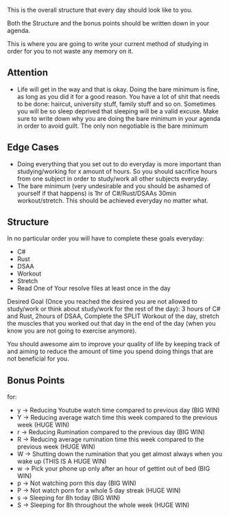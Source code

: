 This is the overall structure that every day should look like to you.

Both the Structure and the bonus points should be written down in your agenda.

This is where you are going to write your current method of studying in order for you to not waste any memory on it.

## Attention
- Life will get in the way and that is okay. Doing the bare minimum is fine, as long as you did it for a good reason. You have a lot of shit that needs to be done: haircut, university stuff, family stuff and so on. Sometimes you will be so sleep deprived that sleeping will be a valid excuse. Make sure to write down why you are doing the bare minimum in your agenda in order to avoid guilt. The only non negotiable is the bare minimum

## Edge Cases
- Doing everything that you set out to do everyday is more important than studying/working for x amount of hours. So you  should sacrifice hours from one subject in order to study/work all other subjects everyday.
- The bare minimum (very undesirable and you should be ashamed of yourself if that happens) is 1hr of C#/Rust/DSAAs  30min workout/stretch. This should be achieved everyday no matter what.

## Structure
In no particular order you will have to complete these goals everyday:
- C#
- Rust
- DSAA
- Workout
- Stretch
- Read One of Your resolve files at least once in the day

Desired Goal (Once you reached the desired you are not allowed to study/work or think about study/work for the rest of the day): 3 hours of C# and Rust, 2hours of DSAA, Complete the SPLIT Workout of the day, stretch the muscles that you worked out that day in the end of the day (when you know you are not going to exercise anymore).

You should awesome aim to improve your quality of life by keeping track of and aiming to reduce the amount of time you spend  doing things that are not beneficial for you.
## Bonus Points
for:
- y -> Reducing Youtube watch time compared to previous day (BIG WIN)
- Y -> Reducing average watch time this week compared to the previous week (HUGE WIN)
- r -> Reducing Rumination compared to the previous day (BIG WIN)
- R -> Reducing average rumination time this week compared to the previous week (HUGE WIN)
- W -> Shutting down the rumination that you get almost always when you wake up (THIS IS A HUGE WIN)
- w -> Pick your phone up only after an hour of gettint out of bed (BIG WIN)
- p -> Not watching porn this day (BIG WIN)
- P -> Not watch porn for a whole 5 day streak (HUGE WIN)
- s -> Sleeping for 8h today (BIG WIN)
- S -> Sleeping for 8h throughout the whole week (HUGE WIN) 
	